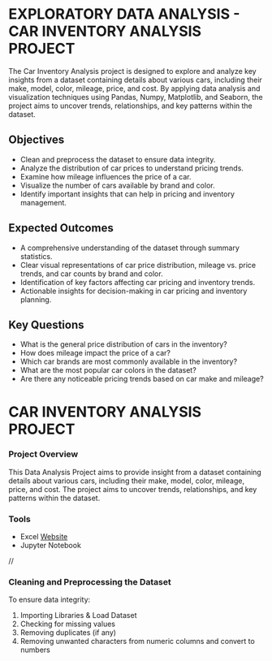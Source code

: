 # EXPLORATORY DATA ANALYSIS - CAR INVENTORY ANALYSIS PROJECT
The Car Inventory Analysis project is designed to explore and analyze key insights from a dataset containing details about various cars, including their make, model, color, mileage, price, and cost. By applying data analysis and visualization techniques using Pandas, Numpy, Matplotlib, and Seaborn, the project aims to uncover trends, relationships, and key patterns within the dataset.
## Objectives
- Clean and preprocess the dataset to ensure data integrity.
- Analyze the distribution of car prices to understand pricing trends.
- Examine how mileage influences the price of a car.
- Visualize the number of cars available by brand and color.
- Identify important insights that can help in pricing and inventory management.

## Expected Outcomes

- A comprehensive understanding of the dataset through summary statistics.
- Clear visual representations of car price distribution, mileage vs. price trends, and car counts by brand and color.
- Identification of key factors affecting car pricing and inventory trends.
- Actionable insights for decision-making in car pricing and inventory planning.

## Key Questions
- What is the general price distribution of cars in the inventory?
- How does mileage impact the price of a car?
- Which car brands are most commonly available in the inventory?
- What are the most popular car colors in the dataset?
- Are there any noticeable pricing trends based on car make and mileage?
  
# CAR INVENTORY ANALYSIS PROJECT

### Project Overview

This Data Analysis Project aims to provide insight from a dataset containing details about various cars, including their make, model, color, mileage, price, and cost. The project aims to uncover trends, relationships, and key patterns within the dataset.

### Tools

- Excel [Website](https:office.com)
- Jupyter Notebook

//

### Cleaning and Preprocessing the Dataset
To ensure data integrity:
1. Importing Libraries & Load Dataset
2. Checking for missing values
3. Removing duplicates (if any)
4. Removing unwanted characters from numeric columns and convert to numbers
